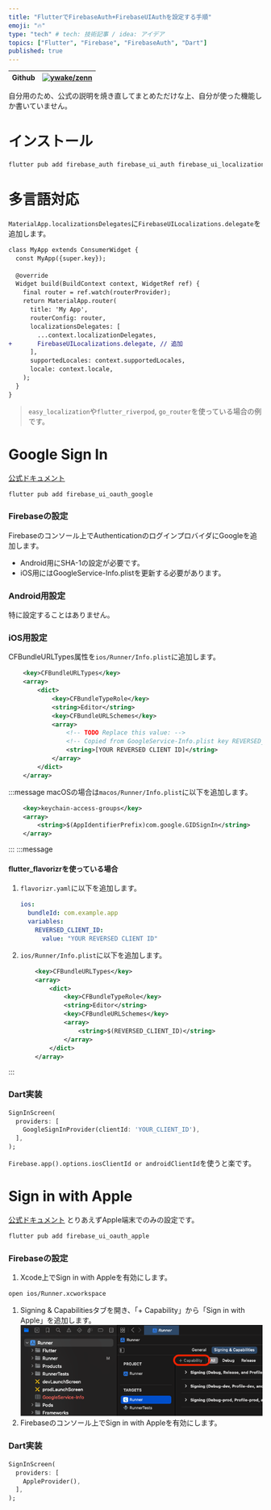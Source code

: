 ```yaml
---
title: "FlutterでFirebaseAuth+FirebaseUIAuthを設定する手順"
emoji: "🔥"
type: "tech" # tech: 技術記事 / idea: アイデア
topics: ["Flutter", "Firebase", "FirebaseAuth", "Dart"]
published: true
---
```


| Github | [![ywake/zenn](https://img.shields.io/badge/ywake-zenn-blue?logo=github)](https://github.com/ywake/zenn) |
| --- | --- |

自分用のため、公式の説明を焼き直してまとめただけな上、自分が使った機能しか書いていません。

# インストール

```bash
flutter pub add firebase_auth firebase_ui_auth firebase_ui_localizations
```

# 多言語対応
`MaterialApp.localizationsDelegates`に`FirebaseUILocalizations.delegate`を追加します。
```diff
class MyApp extends ConsumerWidget {
  const MyApp({super.key});

  @override
  Widget build(BuildContext context, WidgetRef ref) {
    final router = ref.watch(routerProvider);
    return MaterialApp.router(
      title: 'My App',
      routerConfig: router,
      localizationsDelegates: [
        ...context.localizationDelegates,
+       FirebaseUILocalizations.delegate, // 追加
      ],
      supportedLocales: context.supportedLocales,
      locale: context.locale,
    );
  }
}
```
> `easy_localization`や`flutter_riverpod`, `go_router`を使っている場合の例です。

# Google Sign In
[公式ドキュメント](https://github.com/firebase/FirebaseUI-Flutter/blob/main/docs/firebase-ui-auth/providers/oauth.md#google-sign-in)

```bash
flutter pub add firebase_ui_oauth_google
```

### Firebaseの設定
Firebaseのコンソール上でAuthenticationのログインプロバイダにGoogleを追加します。
* Android用にSHA-1の設定が必要です。
* iOS用にはGoogleService-Info.plistを更新する必要があります。

### Android用設定
特に設定することはありません。

### iOS用設定
CFBundleURLTypes属性を`ios/Runner/Info.plist`に追加します。
```xml
	<key>CFBundleURLTypes</key>
	<array>
		<dict>
			<key>CFBundleTypeRole</key>
			<string>Editor</string>
			<key>CFBundleURLSchemes</key>
			<array>
				<!-- TODO Replace this value: -->
				<!-- Copied from GoogleService-Info.plist key REVERSED_CLIENT_ID -->
				<string>[YOUR REVERSED CLIENT ID]</string>
			</array>
		</dict>
	</array>
```
:::message
macOSの場合は`macos/Runner/Info.plist`に以下を追加します。
```xml
	<key>keychain-access-groups</key>
	<array>
		<string>$(AppIdentifierPrefix)com.google.GIDSignIn</string>
	</array>
```
:::
:::message
#### flutter_flavorizrを使っている場合
1. `flavorizr.yaml`に以下を追加します。
	```yaml
	ios:
	  bundleId: com.example.app
	  variables:
	    REVERSED_CLIENT_ID:
	      value: "YOUR REVERSED CLIENT ID"
	```
1. `ios/Runner/Info.plist`に以下を追加します。
	```xml
		<key>CFBundleURLTypes</key>
		<array>
			<dict>
				<key>CFBundleTypeRole</key>
				<string>Editor</string>
				<key>CFBundleURLSchemes</key>
				<array>
					<string>$(REVERSED_CLIENT_ID)</string>
				</array>
			</dict>
		</array>
	```
:::

### Dart実装
```dart
SignInScreen(
  providers: [
    GoogleSignInProvider(clientId: 'YOUR_CLIENT_ID'),
  ],
);
```
`Firebase.app().options.iosClientId or androidClientId`を使うと楽です。

# Sign in with Apple
[公式ドキュメント](https://github.com/firebase/FirebaseUI-Flutter/blob/main/docs/firebase-ui-auth/providers/oauth.md#sign-in-with-apple)
とりあえずApple端末でのみの設定です。

```bash
flutter pub add firebase_ui_oauth_apple
```

### Firebaseの設定
1. Xcode上でSign in with Appleを有効にします。
```bash
open ios/Runner.xcworkspace
```
1. Signing & Capabilitiesタブを開き、「+ Capability」から「Sign in with Apple」を追加します。
	![](/images/signin_capabilities.png)
1. Firebaseのコンソール上でSign in with Appleを有効にします。

### Dart実装
```dart
SignInScreen(
  providers: [
    AppleProvider(),
  ],
);
```